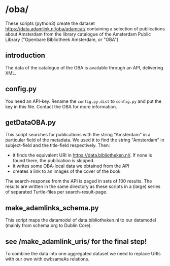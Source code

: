 # /oba/

These scripts (python3) create the dataset <https://data.adamlink.nl/oba/adamcat/> containing a selection of publications about Amsterdam from the library catalogue of the Amsterdam Public Library ("Openbare Bibliotheek Amsterdam, or "OBA").

## introduction
The data of the catalogue of the OBA is available through an API, delivering XML.

## config.py
You need an API-key. Rename the `config.py.dist` to `config.py` and put the key in this file. Contact the OBA for more information.

## getDataOBA.py
This script searches for publications with the string "Amsterdam" in a particular field of the metadata.
We used it to find the string "Amsterdam" in subject-field and the title-field respectively.
Then:
- it finds the equivalent URI in https://data.bibliotheken.nl/. If none is found there, the publication is skipped.
- it writes some OBA-local data we obtained from the API
- creates a link to an images of the cover of the book

The search-response from the API is paged in sets of 100 results. The results are written in the same directory as these scripts in a (large) series of separated Turtle-files per search-result-page.

## make_adamlinks_schema.py
This script maps the datamodel of data.bibliotheken.nl to our datamodel (mainly from schema.org to Dublin Core).

## see /make_adamlink_uris/ for the final step!
To combine the data into one aggregated dataset we need to replace URIs with our own with owl:sameAs relations.
